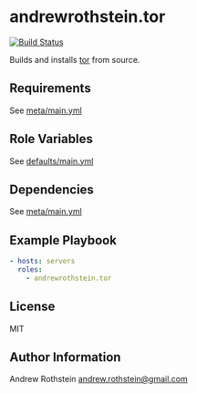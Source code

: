 andrewrothstein.tor
=========
[![Build Status](https://travis-ci.org/andrewrothstein/ansible-tor.svg?branch=master)](https://travis-ci.org/andrewrothstein/ansible-tor)

Builds and installs [tor](https://www.torproject.org/) from source.

Requirements
------------

See [meta/main.yml](meta/main.yml)

Role Variables
--------------

See [defaults/main.yml](defaults/main.yml)

Dependencies
------------

See [meta/main.yml](meta/main.yml)

Example Playbook
----------------

```yml
- hosts: servers
  roles:
    - andrewrothstein.tor
```

License
-------

MIT

Author Information
------------------

Andrew Rothstein <andrew.rothstein@gmail.com>
